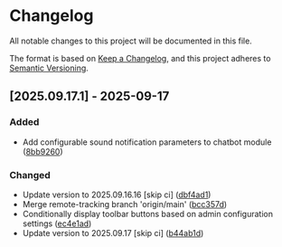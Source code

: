 # Changelog

All notable changes to this project will be documented in this file.

The format is based on [Keep a Changelog](https://keepachangelog.com/en/1.0.0/),
and this project adheres to [Semantic Versioning](https://semver.org/spec/v2.0.0.html).

## [2025.09.17.1] - 2025-09-17

### Added

* Add configurable sound notification parameters to chatbot module ([8bb9260](https://github.com/N6REJ/bears_aichatbot/commit/8bb9260))

### Changed

* Update version to 2025.09.16.16 [skip ci] ([dbf4ad1](https://github.com/N6REJ/bears_aichatbot/commit/dbf4ad1))
* Merge remote-tracking branch 'origin/main' ([bcc357d](https://github.com/N6REJ/bears_aichatbot/commit/bcc357d))
* Conditionally display toolbar buttons based on admin configuration settings ([ec4e1ad](https://github.com/N6REJ/bears_aichatbot/commit/ec4e1ad))
* Update version to 2025.09.17 [skip ci] ([b44ab1d](https://github.com/N6REJ/bears_aichatbot/commit/b44ab1d))

